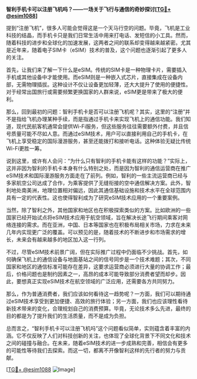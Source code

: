 **智利手机卡可以注册飞机吗？——一场关于飞行与通信的奇妙探讨[[TG💪+ @esim1088](https://t.me/s/esim1088)]**

提到“注册飞机”，很多人可能会觉得这是一个天马行空的问题。毕竟，飞机是工业科技的结晶，而手机卡只是我们日常生活中用来打电话、发短信的小工具。然而，随着科技的进步和全球化的加速发展，这两者之间的联系却变得越来越紧密。尤其是近年来，随着电子SIM卡（eSIM）技术的普及，这个问题也逐渐引起了更多人的关注。

首先，让我们来了解一下什么是eSIM。传统的SIM卡是一种物理卡片，需要插入手机或其他设备中才能使用。而eSIM则是一种嵌入式芯片，直接集成在设备内部，无需物理插拔。这种设计不仅让设备更加轻薄，还大大提升了使用的便捷性。对于经常出国旅行或需要频繁更换国家的人群来说，eSIM更是带来了极大的便利。

那么，回到最初的问题：智利手机卡是否可以注册飞机呢？其实，这里的“注册”并不是指给飞机办理某种手续，而是指通过手机卡来实现飞机上的通信功能。我们知道，现代民航客机通常会提供Wi-Fi服务，但这些服务往往需要额外付费，并且信号质量可能不尽如人意。而通过eSIM技术，用户可以直接利用自己的手机卡，在飞机上享受稳定的国际漫游服务，甚至还能拨打和接听电话。这种体验无疑比传统Wi-Fi更胜一筹。

说到这里，或许有人会问：“为什么只有智利的手机卡能有这样的功能？”实际上，这并非因为智利的手机卡本身有什么特别之处，而是因为智利的通信运营商在推广eSIM技术和国际漫游服务方面走在了前列。例如，智利的一些主流运营商已经与多家航空公司达成了合作，为乘客提供了无缝衔接的空中通信解决方案。此外，智利地处南美洲，地理位置相对偏远，因此其通信基础设施和技术水平在全球范围内具有一定的代表性。这也使得智利成为了研究eSIM技术应用的一个重要案例。

当然，除了智利之外，其他国家和地区也在积极探索类似的方案。比如欧洲的一些国家已经开始试点将eSIM技术应用于航空领域，旨在解决长途飞行期间乘客对网络连接的需求。而在亚洲，中国、日本等国家也在积极布局相关市场，力求在未来几年内实现更广泛的覆盖。可以预见的是，随着技术的不断进步和市场需求的增长，未来会有越来越多的地区加入这一行列。

不过，尽管eSIM技术前景广阔，但在实际推广过程中仍面临不少挑战。首先，如何确保飞机上的通信设备与地面基站之间的信号同步是一个技术难题；其次，不同国家和地区的通信标准可能存在差异，这要求运营商必须进行大量的协调工作；最后，价格问题也是制约因素之一，高昂的成本可能导致部分消费者望而却步。因此，要想真正实现eSIM技术在航空领域的广泛应用，还需要各方共同努力。

那么，作为普通消费者，我们应该如何看待这一趋势呢？一方面，我们可以期待通过eSIM技术享受到更加便捷、高效的旅行体验；另一方面，我们也应该理性看待新技术带来的变化，合理规划自己的消费预算。毕竟，无论技术多么先进，最终的目的都是为了提升我们的生活质量，而不是成为负担。

总而言之，“智利手机卡可以注册飞机吗”这个问题看似简单，实则蕴含着丰富的内涵。它不仅反映了人们对科技创新的关注，也体现了全球化背景下不同文化和技术之间的碰撞与融合。在未来，随着eSIM技术的进一步成熟和完善，相信会有更多的可能性等待我们去探索。而这一切，都离不开像智利这样的先行者的努力与贡献。

[[TG💪+ @esim1088](https://t.me/s/esim1088) ![Image](https://i.postimg.cc/4NQfJmqS/Snipaste-2025-05-13-00-14-12.png)]
